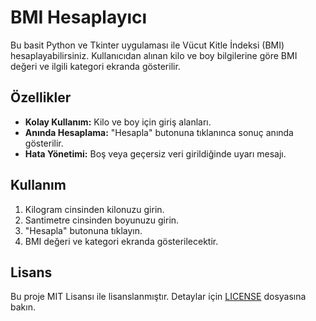 # BMI Hesaplayıcı

Bu basit Python ve Tkinter uygulaması ile Vücut Kitle İndeksi (BMI) hesaplayabilirsiniz. Kullanıcıdan alınan kilo ve boy bilgilerine göre BMI değeri ve ilgili kategori ekranda gösterilir.


## Özellikler

- **Kolay Kullanım:** Kilo ve boy için giriş alanları.
- **Anında Hesaplama:** "Hesapla" butonuna tıklanınca sonuç anında gösterilir.
- **Hata Yönetimi:** Boş veya geçersiz veri girildiğinde uyarı mesajı.


## Kullanım

1. Kilogram cinsinden kilonuzu girin.
2. Santimetre cinsinden boyunuzu girin.
3. "Hesapla" butonuna tıklayın.
4. BMI değeri ve kategori ekranda gösterilecektir.

## Lisans

Bu proje MIT Lisansı ile lisanslanmıştır. Detaylar için [LICENSE](LICENSE) dosyasına bakın.
